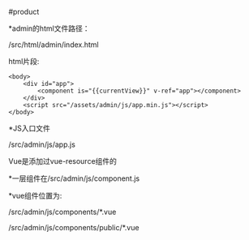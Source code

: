 #product

*admin的html文件路径：

 /src/html/admin/index.html

 html片段:

    <body>
        <div id="app">
            <component is="{{currentView}}" v-ref="app"></component>
        </div>
        <script src="/assets/admin/js/app.min.js"></script>
    </body>

*JS入口文件

 /src/admin/js/app.js

 Vue是添加过vue-resource组件的

*一层组件在/src/admin/js/component.js

*vue组件位置为:

 /src/admin/js/components/*.vue

 /src/admin/js/components/public/*.vue
